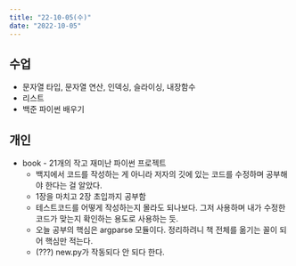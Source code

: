 ```yaml
---
title: "22-10-05(수)"
date: "2022-10-05"
---
```


## 수업

- 문자열 타입, 문자열 연산, 인덱싱, 슬라이싱, 내장함수
- 리스트
- 백준 파이썬 배우기

## 개인

- book - 21개의 작고 재미난 파이썬 프로젝트
	- 백지에서 코드를 작성하는 게 아니라 저자의 깃에 있는 코드를 수정하며 공부해야 한다는 걸 알았다.
	- 1장을 마치고 2장 초입까지 공부함
	- 테스트코드를 어떻게 작성하는지 몰라도 되나보다. 그저 사용하며 내가 수정한 코드가 맞는지 확인하는 용도로 사용하는 듯.
	- 오늘 공부의 핵심은 argparse 모듈이다. 정리하려니 책 전체를 옮기는 꼴이 되어 핵심만 적는다.
	- (???) new.py가 작동되다 안 되다 한다.
